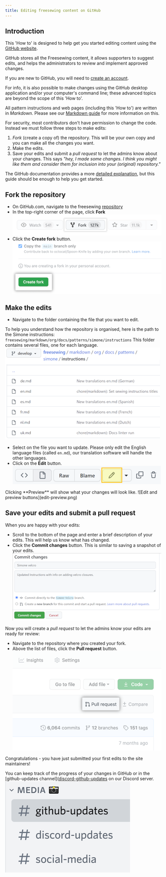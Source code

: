 ```yaml
---
title: Editing freesewing content on GitHub
---
```


## Introduction
This 'How to' is designed to help get you started editing content using the [GitHub website](https://github.com/freesewing).

GitHub stores all the Freesewing content, it allows supporters to suggest edits, and helps the administrators to review and implement approved changes.

If you are new to GitHub, you will need to [create an account](https://github.com/signup?user_email=&source=form-home-signup).

For info, it is also possible to make changes using the GitHub desktop application and/or your computer's command line; these advanced topics are beyond the scope of this 'How to'.

All pattern instructions and web pages (including this 'How to') are written in *Markdown*. Please see our [Markdown guide](https://freesewing.dev/guides/markdown) for more information on this.

For security, most contributors don't have permission to change the code.  Instead we must follow three steps to make edits:

1. *Fork* (create a copy of) the repository.  This will be your own copy and you can make all the changes you want.
2. Make the edits.
3. Save your edits and submit a *pull request* to let the admins know about your changes. This says *"hey, I made some changes. I think you might like them and consider them for inclusion into your (original) repository."*

The GitHub documentation provides a more [detailed explanation](https://docs.github.com/en/get-started/quickstart/fork-a-repo), but this guide should be enough to help you get started.

## Fork the repository
- On GitHub.com, navigate to the freesewing [repository](https://github.com/freesewing/freesewing)
- In the top-right corner of the page, click **Fork**  
![Fork button](fork_button.png)
- Click the **Create fork** button.  
![Create fork button](fork-create-button.png)

## Make the edits
- Navigate to the folder containing the file that you want to edit.

To help you understand how the repository is organised, here is the path to the Simone instructions: `freesewing/markdown/org/docs/patterns/simone/instructions`  This folder contains several files, one for each language.  
![Path to Simone instructions](simone-instructions-path.png)

- Select on the file you want to update. Please only edit the English language files (called `en.md`), our translation software will handle the other languages. 
- Click on the **Edit** button.  
![edit button image](edit-button.PNG)

<Note> 
Clicking **Preview** will show what your changes will look like.  
![Edit and preview buttons](edit-preview.png)  
</Note>

## Save your edits and submit a pull request
When you are happy with your edits:
- Scroll to the bottom of the page and enter a brief description of your edits. This will help us know what has changed.  
- Click the **Commit changes** button. This is similar to saving a snapshot of your edits.  
![Commit changes](commit-changes.png)

Now you will create a *pull request* to let the admins know your edits are ready for review:
- Navigate to the repository where you created your fork.
- Above the list of files, click the **Pull request** button.  
![Pull request button](pull-request-button.png)

Congratulations - you have just submitted your first edits to the site maintainers!

You can keep track of the progress of your changes in GitHub or in the [github-updates channel]([discord-github-updates](https://discord.com/channels/698854858052075530/836689608820916234) on our Discord server.  
![github updates channel image](discord-github-updates.PNG)
